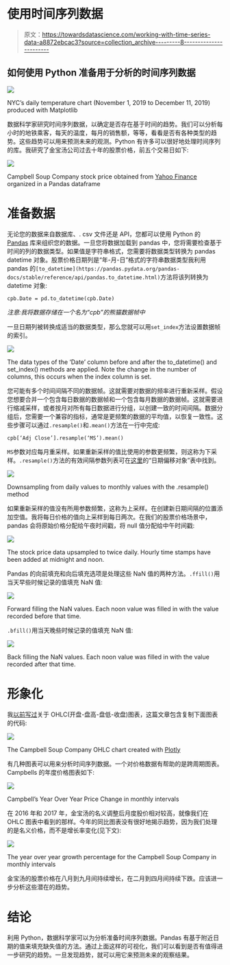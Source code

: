 # 使用时间序列数据

> 原文：<https://towardsdatascience.com/working-with-time-series-data-a8872ebcac3?source=collection_archive---------8----------------------->

## 如何使用 Python 准备用于分析的时间序列数据

![](img/284a783da14202a50180f72fbe4a7ea0.png)

NYC’s daily temperature chart (November 1, 2019 to December 11, 2019) produced with Matplotlib

数据科学家研究时间序列数据，以确定是否存在基于时间的趋势。我们可以分析每小时的地铁乘客，每天的温度，每月的销售额，等等，看看是否有各种类型的趋势。这些趋势可以用来预测未来的观测。Python 有许多可以很好地处理时间序列的库。我研究了金宝汤公司过去十年的股票价格，前五个交易日如下:

![](img/130375e090de78e18e030bda1c55f3cf.png)

Campbell Soup Company stock price obtained from [Yahoo Finance](https://finance.yahoo.com/quote/CPB/history?p=CPB) organized in a Pandas dataframe

# 准备数据

无论您的数据来自数据库、. csv 文件还是 API，您都可以使用 Python 的 [Pandas](https://pandas.pydata.org/pandas-docs/stable/user_guide/timeseries.html) 库来组织您的数据。一旦您将数据加载到 pandas 中，您将需要检查基于时间的列的数据类型。如果值是字符串格式，您需要将数据类型转换为 pandas datetime 对象。股票价格日期列是“年-月-日”格式的字符串数据类型我利用 pandas 的`[to_datetime](https://pandas.pydata.org/pandas-docs/stable/reference/api/pandas.to_datetime.html)`方法将该列转换为 datetime 对象:

`cpb.Date = pd.to_datetime(cpb.Date)`

*注意:我将数据存储在一个名为“cpb”的熊猫数据帧中*

一旦日期列被转换成适当的数据类型，那么您就可以用`set_index`方法设置数据帧的索引。

![](img/750dcfcfab58019153861c851f69179c.png)

The data types of the ‘Date’ column before and after the to_datetime() and set_index() methods are applied. Note the change in the number of columns, this occurs when the index column is set.

您可能有多个时间间隔不同的数据帧。这就需要对数据的频率进行重新采样。假设您想要合并一个包含每日数据的数据帧和一个包含每月数据的数据帧。这就需要进行缩减采样，或者按月对所有每日数据进行分组，以创建一致的时间间隔。数据分组后，您需要一个兼容的指标，通常是更频繁的数据的平均值，以恢复一致性。这些步骤可以通过`.resample()`和`.mean()`方法在一行中完成:

`cpb[‘Adj Close’].resample(‘MS’).mean()`

`MS`参数对应每月重采样。如果重新采样的值比使用的参数更频繁，则这称为下采样。`.resample()`方法的有效间隔参数列表可在[这里](https://pandas.pydata.org/pandas-docs/stable/user_guide/timeseries.html#dateoffset-objects)的“日期偏移对象”表中找到。

![](img/c2fcb589e994ca0b5cae7e734b621fcf.png)

Downsampling from daily values to monthly values with the .resample() method

如果重新采样的值没有所用参数频繁，这称为上采样。在创建新日期间隔的位置添加空值。我将每日价格的值向上采样到每日两次。在我们的股票价格场景中，pandas 会将原始价格分配给午夜时间戳，将 null 值分配给中午时间戳:

![](img/cd978d9c204971247a77fec54de088a2.png)

The stock price data upsampled to twice daily. Hourly time stamps have been added at midnight and noon.

Pandas 的向前填充和向后填充选项是处理这些 NaN 值的两种方法。`.ffill()`用当天早些时候记录的值填充 NaN 值:

![](img/99e7698367f8f6dfddf4ef364568126c.png)

Forward filling the NaN values. Each noon value was filled in with the value recorded before that time.

`.bfill()`用当天晚些时候记录的值填充 NaN 值:

![](img/e78fcb03c06a24d6549d2fd093857995.png)

Back filling the NaN values. Each noon value was filled in with the value recorded after that time.

# 形象化

我[以前写过](/ohlc-charts-with-python-libraries-c58c1ff080b0)关于 OHLC(开盘-盘高-盘低-收盘)图表，这篇文章包含复制下面图表的代码:

![](img/4f9f4970a63be00c1f8db7837cdb0034.png)

The Campbell Soup Company OHLC chart created with [Plotly](https://plot.ly/python/ohlc-charts/)

有几种图表可以用来分析时间序列数据。一个对价格数据有帮助的是跨周期图表。Campbells 的年度价格图表如下:

![](img/004b448a10b3663b59d8b0fdecb5774f.png)

Campbell’s Year Over Year Price Change in monthly intervals

在 2016 年和 2017 年，金宝汤的名义调整后月度股价相对较高，就像我们在 OHLC 图表中看到的那样。今年的同比图表没有很好地揭示趋势，因为我们处理的是名义价格，而不是增长率变化(见下文):

![](img/110dd359c027428f1ffe1f1c8e91ea44.png)

The year over year growth percentage for the Campbell Soup Company in monthly intervals

金宝汤的股票价格在八月到九月间持续增长，在二月到四月间持续下跌。应该进一步分析这些潜在的趋势。

# 结论

利用 Python，数据科学家可以为分析准备时间序列数据。Pandas 有基于附近日期的值来填充缺失值的方法。通过上面这样的可视化，我们可以看到是否有值得进一步研究的趋势。一旦发现趋势，就可以用它来预测未来的观察结果。